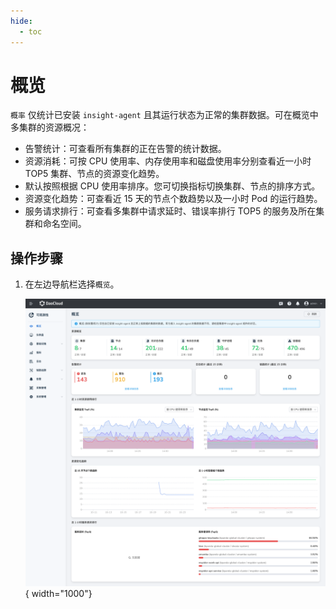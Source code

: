 ```yaml
---
hide:
  - toc
---
```


# 概览

`概率` 仅统计已安装 `insight-agent` 且其运行状态为正常的集群数据。可在概览中多集群的资源概况：

- 告警统计：可查看所有集群的正在告警的统计数据。
- 资源消耗：可按 CPU 使用率、内存使用率和磁盘使用率分别查看近一小时 TOP5 集群、节点的资源变化趋势。
- 默认按照根据 CPU 使用率排序。您可切换指标切换集群、节点的排序方式。
- 资源变化趋势：可查看近 15 天的节点个数趋势以及一小时 Pod 的运行趋势。
- 服务请求排行：可查看多集群中请求延时、错误率排行 TOP5 的服务及所在集群和命名空间。

## 操作步骤

1. 在左边导航栏选择`概览`。

    ![概览](../../images/overview.png){ width="1000"}
